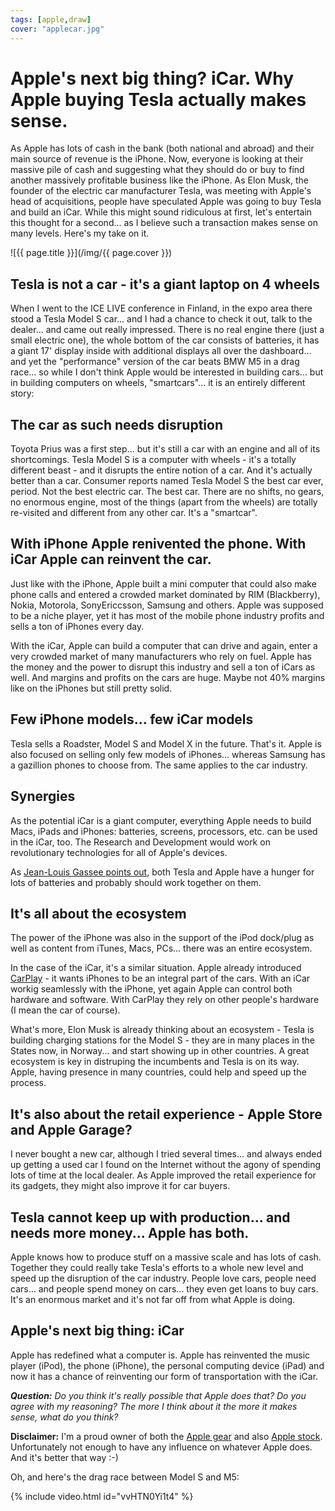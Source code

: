 ```yaml
---
tags: [apple,draw]
cover: "applecar.jpg"
---
```


# Apple's next big thing? iCar. Why Apple buying Tesla actually makes sense.

As Apple has lots of cash in the bank (both national and abroad) and their main source of revenue is the iPhone. Now, everyone is looking at their massive pile of cash and suggesting what they should do or buy to find another massively profitable business like the iPhone. As Elon Musk, the founder of the electric car manufacturer Tesla, was meeting with Apple's head of acquisitions, people have speculated Apple was going to buy Tesla and build an iCar. While this might sound ridiculous at first, let's entertain this thought for a second... as I believe such a transaction makes sense on many levels. Here's my take on it.

<!--More-->

![{{ page.title }}](/img/{{ page.cover }})

## Tesla is not a car - it's a giant laptop on 4 wheels

When I went to the ICE LIVE conference in Finland, in the expo area there stood a Tesla Model S car... and I had a chance to check it out, talk to the dealer... and came out really impressed. There is no real engine there (just a small electric one), the whole bottom of the car consists of batteries, it has a giant 17' display inside with additional displays all over the dashboard... and yet the "performance" version of the car beats BMW M5 in a drag race... so while I don't think Apple would be interested in building cars... but in building computers on wheels, "smartcars"... it is an entirely different story:

## The car as such needs disruption

Toyota Prius was a first step... but it's still a car with an engine and all of its shortcomings. Tesla Model S is a computer with wheels - it's a totally different beast - and it disrupts the entire notion of a car. And it's actually better than a car. Consumer reports named Tesla Model S the best car ever, period. Not the best electric car. The best car. There are no shifts, no gears, no enormous engine, most of the things (apart from the wheels) are totally re-visited and different from any other car. It's a "smartcar".

## With iPhone Apple renivented the phone. With iCar Apple can reinvent the car.

Just like with the iPhone, Apple built a mini computer that could also make phone calls and entered a crowded market dominated by RIM (Blackberry), Nokia, Motorola, SonyEriccsson, Samsung and others. Apple was supposed to be a niche player, yet it has most of the mobile phone industry profits and sells a ton of iPhones every day.

With the iCar, Apple can build a computer that can drive and again, enter a very crowded market of many manufacturers who rely on fuel. Apple has the money and the power to disrupt this industry and sell a ton of iCars as well. And margins and profits on the cars are huge. Maybe not 40% margins like on the iPhones but still pretty solid.

## Few iPhone models... few iCar models

Tesla sells a Roadster, Model S and Model X in the future. That's it. Apple is also focused on selling only few models of iPhones... whereas Samsung has a gazillion phones to choose from. The same applies to the car industry.

## Synergies

As the potential iCar is a giant computer, everything Apple needs to build Macs, iPads and iPhones: batteries, screens, processors, etc. can be used in the iCar, too. The Research and Development would work on revolutionary technologies for all of Apple's devices.

As [Jean-Louis Gassee points out][jlg], both Tesla and Apple have a hunger for lots of batteries and probably should work together on them.

## It's all about the ecosystem

The power of the iPhone was also in the support of the iPod dock/plug as well as content from iTunes, Macs, PCs... there was an entire ecosystem.

In the case of the iCar, it's a similar situation. Apple already introduced [CarPlay][cp] - it wants iPhones to be an integral part of the cars. With an iCar workig seamlessly with the iPhone, yet again Apple can control both hardware and software. With CarPlay they rely on other people's hardware (I mean the car of course).

What's more, Elon Musk is already thinking about an ecosystem - Tesla is building charging stations for the Model S - they are in many places in the States now, in Norway... and start showing up in other countries. A great ecosystem is key in distruping the incumbents and Tesla is on its way. Apple, having presence in many countries, could help and speed up the process.

## It's also about the retail experience - Apple Store and Apple Garage?

I never bought a new car, although I tried several times... and always ended up getting a used car I found on the Internet without the agony of spending lots of time at the local dealer. As Apple improved the retail experience for its gadgets, they might also improve it for car buyers.

## Tesla cannot keep up with production... and needs more money... Apple has both.

Apple knows how to produce stuff on a massive scale and has lots of cash. Together they could really take Tesla's efforts to a whole new level and speed up the disruption of the car industry. People love cars, people need cars... and people spend money on cars... they even get loans to buy cars. It's an enormous market and it's not far off from what Apple is doing.

## Apple's next big thing: iCar

Apple has redefined what a computer is. Apple has reinvented the music player (iPod), the phone (iPhone), the personal computing device (iPad) and now it has a chance of reinventing our form of transportation with the iCar. 

***Question:*** *Do you think it's really possible that Apple does that? Do you agree with my reasoning? The more I think about it the more it makes sense, what do you think?*

**Disclaimer:** I'm a proud owner of both the [Apple gear][#iPadOnly] and also [Apple stock][aapl]. Unfortunately not enough to have any influence on whatever Apple does. And it's better that way :-)

Oh, and here's the drag race between Model S and M5:

{% include video.html id="vvHTN0Yi1t4" %}

[cp]: https://www.apple.com/ios/carplay/
[jlg]: http://www.mondaynote.com/2014/03/02/the-apple-tesla-connection-fun-and-reason-with-numbers/
[aapl]: http://finance.yahoo.com/q?s=AAPL
[Dropbox]: http://db.tt/kD7Liux
[Evernote]: /how-i-use-evernote
[Nozbe]: http://www.nozbe.com/
[s]: http://www.nozbe.com/signup
[#iPadOnly]: http://ipadonly.com/
[Productive! Magazine]: http://www.productivemag.com/
[Productive! Show]: /show
[Twitter]: http://twitter.com/MSliwinski


[n]: https://michael.gratis/nozbe